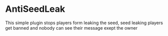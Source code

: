 # AntiSeedLeak
This simple plugin stops players form leaking the seed, seed leaking players get banned and nobody can see their message exept the owner
